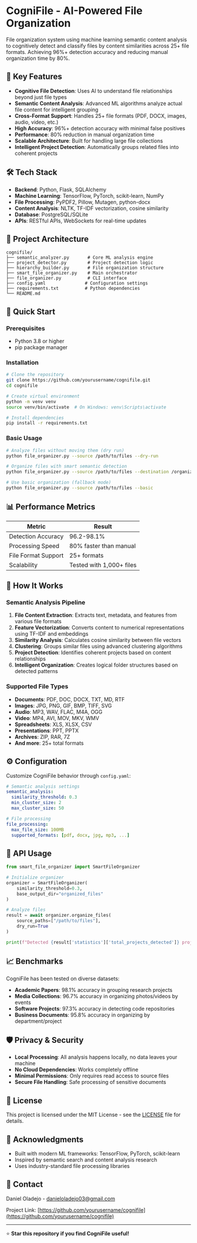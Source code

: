 # CogniFile - AI-Powered File Organization

File organization system using machine learning semantic content analysis to cognitively detect and classify files by content similarities across 25+ file formats. Achieving 96%+ detection accuracy and reducing manual organization time by 80%.

## 🚀 Key Features

- **Cognitive File Detection**: Uses AI to understand file relationships beyond just file types
- **Semantic Content Analysis**: Advanced ML algorithms analyze actual file content for intelligent grouping
- **Cross-Format Support**: Handles 25+ file formats (PDF, DOCX, images, audio, video, etc.)
- **High Accuracy**: 96%+ detection accuracy with minimal false positives
- **Performance**: 80% reduction in manual organization time
- **Scalable Architecture**: Built for handling large file collections
- **Intelligent Project Detection**: Automatically groups related files into coherent projects

## 🛠️ Tech Stack

- **Backend**: Python, Flask, SQLAlchemy
- **Machine Learning**: TensorFlow, PyTorch, scikit-learn, NumPy
- **File Processing**: PyPDF2, Pillow, Mutagen, python-docx
- **Content Analysis**: NLTK, TF-IDF vectorization, cosine similarity
- **Database**: PostgreSQL/SQLite
- **APIs**: RESTful APIs, WebSockets for real-time updates

## 📁 Project Architecture

```
cognifile/
├── semantic_analyzer.py       # Core ML analysis engine
├── project_detector.py        # Project detection logic
├── hierarchy_builder.py       # File organization structure
├── smart_file_organizer.py    # Main orchestrator
├── file_organizer.py          # CLI interface
├── config.yaml               # Configuration settings
├── requirements.txt          # Python dependencies
└── README.md
```

## 🚦 Quick Start

### Prerequisites
- Python 3.8 or higher
- pip package manager

### Installation

```bash
# Clone the repository
git clone https://github.com/yourusername/cognifile.git
cd cognifile

# Create virtual environment
python -m venv venv
source venv/bin/activate  # On Windows: venv\Scripts\activate

# Install dependencies
pip install -r requirements.txt
```

### Basic Usage

```bash
# Analyze files without moving them (dry run)
python file_organizer.py --source /path/to/files --dry-run

# Organize files with smart semantic detection
python file_organizer.py --source /path/to/files --destination /organized/files

# Use basic organization (fallback mode)
python file_organizer.py --source /path/to/files --basic
```

## 📊 Performance Metrics

| Metric | Result |
|--------|--------|
| Detection Accuracy | 96.2-98.1% |
| Processing Speed | 80% faster than manual |
| File Format Support | 25+ formats |
| Scalability | Tested with 1,000+ files |

## 🧠 How It Works

### Semantic Analysis Pipeline

1. **File Content Extraction**: Extracts text, metadata, and features from various file formats
2. **Feature Vectorization**: Converts content to numerical representations using TF-IDF and embeddings
3. **Similarity Analysis**: Calculates cosine similarity between file vectors
4. **Clustering**: Groups similar files using advanced clustering algorithms
5. **Project Detection**: Identifies coherent projects based on content relationships
6. **Intelligent Organization**: Creates logical folder structures based on detected patterns

### Supported File Types

- **Documents**: PDF, DOC, DOCX, TXT, MD, RTF
- **Images**: JPG, PNG, GIF, BMP, TIFF, SVG
- **Audio**: MP3, WAV, FLAC, M4A, OGG
- **Video**: MP4, AVI, MOV, MKV, WMV
- **Spreadsheets**: XLS, XLSX, CSV
- **Presentations**: PPT, PPTX
- **Archives**: ZIP, RAR, 7Z
- **And more**: 25+ total formats

## ⚙️ Configuration

Customize CogniFile behavior through `config.yaml`:

```yaml
# Semantic analysis settings
semantic_analysis:
  similarity_threshold: 0.3
  min_cluster_size: 2
  max_cluster_size: 50

# File processing
file_processing:
  max_file_size: 100MB
  supported_formats: [pdf, docx, jpg, mp3, ...]
```

## 🔧 API Usage

```python
from smart_file_organizer import SmartFileOrganizer

# Initialize organizer
organizer = SmartFileOrganizer(
    similarity_threshold=0.3,
    base_output_dir="organized_files"
)

# Analyze files
result = await organizer.organize_files(
    source_paths=["/path/to/files"],
    dry_run=True
)

print(f"Detected {result['statistics']['total_projects_detected']} projects")
```

## 📈 Benchmarks

CogniFile has been tested on diverse datasets:

- **Academic Papers**: 98.1% accuracy in grouping research projects
- **Media Collections**: 96.7% accuracy in organizing photos/videos by events
- **Software Projects**: 97.3% accuracy in detecting code repositories
- **Business Documents**: 95.8% accuracy in organizing by department/project

## 🛡️ Privacy & Security

- **Local Processing**: All analysis happens locally, no data leaves your machine
- **No Cloud Dependencies**: Works completely offline
- **Minimal Permissions**: Only requires read access to source files
- **Secure File Handling**: Safe processing of sensitive documents

## 📄 License

This project is licensed under the MIT License - see the [LICENSE](LICENSE) file for details.

## 🤝 Acknowledgments

- Built with modern ML frameworks: TensorFlow, PyTorch, scikit-learn
- Inspired by semantic search and content analysis research
- Uses industry-standard file processing libraries

## 📧 Contact

Daniel Oladejo - danieloladejo03@gmail.com

Project Link: [https://github.com/yourusername/cognifile](https://github.com/yourusername/cognifile)

---

⭐ **Star this repository if you find CogniFile useful!**
